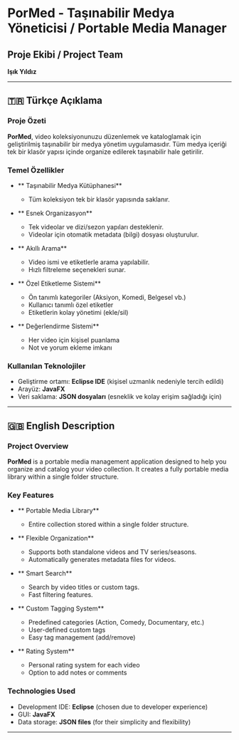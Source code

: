 # PorMed - Taşınabilir Medya Yöneticisi / Portable Media Manager

## Proje Ekibi / Project Team
**Işık Yıldız**

---

## 🇹🇷 Türkçe Açıklama

### Proje Özeti

**PorMed**, video koleksiyonunuzu düzenlemek ve kataloglamak için geliştirilmiş taşınabilir bir medya yönetim uygulamasıdır. Tüm medya içeriği tek bir klasör yapısı içinde organize edilerek taşınabilir hale getirilir.

### Temel Özellikler

- ** Taşınabilir Medya Kütüphanesi**  
  - Tüm koleksiyon tek bir klasör yapısında saklanır.

- ** Esnek Organizasyon**  
  - Tek videolar ve dizi/sezon yapıları desteklenir.  
  - Videolar için otomatik metadata (bilgi) dosyası oluşturulur.

- ** Akıllı Arama**  
  - Video ismi ve etiketlerle arama yapılabilir.  
  - Hızlı filtreleme seçenekleri sunar.

- ** Özel Etiketleme Sistemi**  
  - Ön tanımlı kategoriler (Aksiyon, Komedi, Belgesel vb.)  
  - Kullanıcı tanımlı özel etiketler  
  - Etiketlerin kolay yönetimi (ekle/sil)

- ** Değerlendirme Sistemi**  
  - Her video için kişisel puanlama  
  - Not ve yorum ekleme imkanı

### Kullanılan Teknolojiler

- Geliştirme ortamı: **Eclipse IDE** (kişisel uzmanlık nedeniyle tercih edildi)  
- Arayüz: **JavaFX**  
- Veri saklama: **JSON dosyaları** (esneklik ve kolay erişim sağladığı için)

---

## 🇬🇧 English Description

### Project Overview

**PorMed** is a portable media management application designed to help you organize and catalog your video collection. It creates a fully portable media library within a single folder structure.

### Key Features

- ** Portable Media Library**  
  - Entire collection stored within a single folder structure.

- ** Flexible Organization**  
  - Supports both standalone videos and TV series/seasons.  
  - Automatically generates metadata files for videos.

- ** Smart Search**  
  - Search by video titles or custom tags.  
  - Fast filtering features.

- ** Custom Tagging System**  
  - Predefined categories (Action, Comedy, Documentary, etc.)  
  - User-defined custom tags  
  - Easy tag management (add/remove)

- ** Rating System**  
  - Personal rating system for each video  
  - Option to add notes or comments

### Technologies Used

- Development IDE: **Eclipse** (chosen due to developer experience)  
- GUI: **JavaFX**  
- Data storage: **JSON files** (for their simplicity and flexibility)

---
